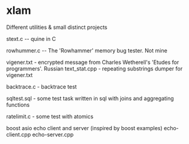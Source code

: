 # xlam
Different utilities &amp; small distinct projects 

stext.c -- quine in C

rowhummer.c -- The 'Rowhammer' memory bug tester. Not mine

vigener.txt - encrypted message from Charles Wetherell's
	      'Etudes for programmers'. Russian
text_stat.cpp - repeating substrings dumper for vigener.txt

backtrace.c - backtrace test

sqltest.sql - some test task written in sql
	      with joins and aggregating functions

ratelimit.c - some test with atomics

boost asio echo client and server (inspired by boost examples)
echo-client.cpp
echo-server.cpp

